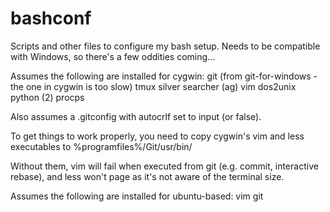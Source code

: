 # bashconf
Scripts and other files to configure my bash setup.
Needs to be compatible with Windows, so there's a few oddities coming...

Assumes the following are installed for cygwin:
git (from git-for-windows - the one in cygwin is too slow)
tmux
silver searcher (ag)
vim
dos2unix
python (2)
procps

Also assumes a .gitconfig with autocrlf set to input (or false).

To get things to work properly, you need to copy cygwin's vim and less executables to %programfiles%/Git/usr/bin/

Without them, vim will fail when executed from git (e.g. commit, interactive rebase), and less won't page as it's not aware of the terminal size.

Assumes the following are installed for ubuntu-based:
vim
git
